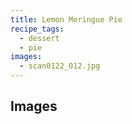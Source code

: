 ```yaml
---
title: Lemon Meringue Pie
recipe_tags:
  - dessert
  - pie
images:
  - scan0122_012.jpg
---
```



## Images

